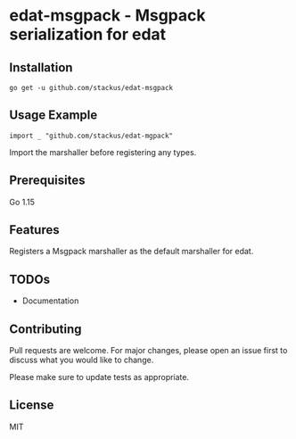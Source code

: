 # edat-msgpack - Msgpack serialization for edat

## Installation

    go get -u github.com/stackus/edat-msgpack

## Usage Example

    import _ "github.com/stackus/edat-mgpack"

Import the marshaller before registering any types.

## Prerequisites

Go 1.15

## Features

Registers a Msgpack marshaller as the default marshaller for edat.

## TODOs

- Documentation

## Contributing
Pull requests are welcome. For major changes, please open an issue first to discuss what you would like to change.

Please make sure to update tests as appropriate.

## License

MIT
